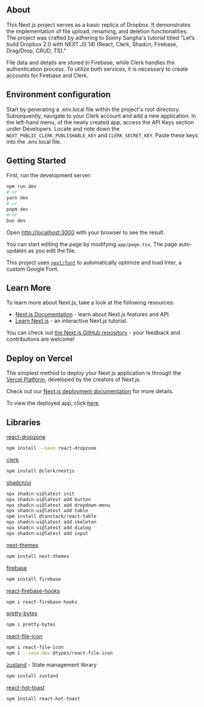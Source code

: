 ## About

This Next.js project serves as a basic replica of Dropbox. It demonstrates the implementation of file upload, renaming, and deletion functionalities. The project was crafted by adhering to Sonny Sangha's tutorial titled "Let’s build Dropbox 2.0 with NEXT.JS 14! (React, Clerk, Shadcn, Firebase, Drag/Drop, CRUD, TS)."

File data and details are stored in Firebase, while Clerk handles the authentication process. To utilize both services, it is necessary to create accounts for Firebase and Clerk.

## Environment configuration
Start by generating a .env.local file within the project's root directory. Subsequently, navigate to your Clerk account and add a new application. In the left-hand menu, of the newly created app, access the API Keys section under Developers. Locate and note down the `NEXT_PUBLIC_CLERK_PUBLISHABLE_KEY` and `CLERK_SECRET_KEY`. Paste these keys into the .env.local file.

## Getting Started

First, run the development server:

```bash
npm run dev
# or
yarn dev
# or
pnpm dev
# or
bun dev
```

Open [http://localhost:3000](http://localhost:3000) with your browser to see the result.

You can start editing the page by modifying `app/page.tsx`. The page auto-updates as you edit the file.

This project uses [`next/font`](https://nextjs.org/docs/basic-features/font-optimization) to automatically optimize and load Inter, a custom Google Font.

## Learn More

To learn more about Next.js, take a look at the following resources:

- [Next.js Documentation](https://nextjs.org/docs) - learn about Next.js features and API.
- [Learn Next.js](https://nextjs.org/learn) - an interactive Next.js tutorial.

You can check out [the Next.js GitHub repository](https://github.com/vercel/next.js/) - your feedback and contributions are welcome!

## Deploy on Vercel

The simplest method to deploy your Next.js application is through the [Vercel Platform](https://vercel.com/new?utm_medium=default-template&filter=next.js&utm_source=create-next-app&utm_campaign=create-next-app-readme), developed by the creators of Next.js.


Check out our [Next.js deployment documentation](https://nextjs.org/docs/deployment) for more details.

To view the deployed app, click [here](https://dropbox-clone-youtube-six.vercel.app/).



## Libraries
[react-dropzone](https://react-dropzone.js.org/)
```bash
npm install --save react-dropzone
```
[clerk](https://clerk.com/)
```bash
npm install @clerk/nextjs
```
[shadcn/ui](https://ui.shadcn.com/)
```bash
npx shadcn-ui@latest init
npx shadcn-ui@latest add button
npx shadcn-ui@latest add dropdown-menu
npx shadcn-ui@latest add table
npm install @tanstack/react-table
npx shadcn-ui@latest add skeleton
npx shadcn-ui@latest add dialog
npx shadcn-ui@latest add input
```
[next-themes](https://www.npmjs.com/package/next-themes)
```bash
npm install next-themes
```
[firebase](https://firebase.google.com/)
```bash
npm install firebase
```
[react-firebase-hooks](https://www.npmjs.com/package/react-firebase-hooks)
```bash
npm i react-firebase-hooks
```
[pretty-bytes](https://www.npmjs.com/package/pretty-bytes)
```bash
npm i pretty-bytes
```
[react-file-icon](https://www.npmjs.com/package/react-file-icon)
```bash
npm i react-file-icon
npm i --save-dev @types/react-file-icon
```
[zustand](https://github.com/pmndrs/zustand) - State management library
```bash
npm install zustand 
```
[react-hot-toast](https://react-hot-toast.com/)
```bash 
npm install react-hot-toast
```
